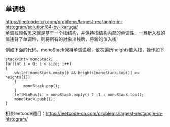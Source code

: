 单调栈
----
https://leetcode-cn.com/problems/largest-rectangle-in-histogram/solution/84-by-ikaruga/  
单调栈顾名思义就是基于一个栈结构，并保持栈结构内部的单调性，一旦新入栈的值违背了单调性，则将所有的对象出栈后，将新的值入栈  

例如下面的代码，monoStack保持单调递增，依次遍历heights值入栈，操作如下
```
stack<int> monoStack;
for(int i = 0; i < size; i++)
{
    while(!monoStack.empty() && heights[monoStack.top()] >= heights[i]) 
    {
        monoStack.pop();
    }
    leftMinPos[i] = monoStack.empty() ? -1 : monoStack.top();
    monoStack.push(i);
}
```
相关leetcode题目：https://leetcode-cn.com/problems/largest-rectangle-in-histogram/